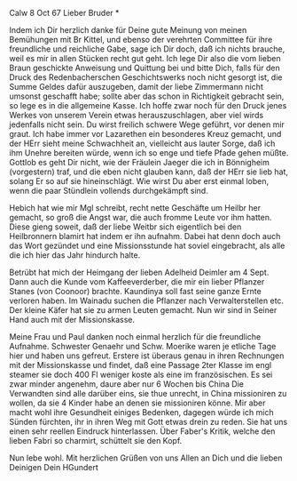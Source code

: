  Calw 8 Oct 67
Lieber Bruder <Josenhans>*

Indem ich Dir herzlich danke für Deine gute Meinung von meinen Bemühungen mit Br Kittel, und ebenso der verehrten Committee für ihre freundliche und reichliche Gabe, sage ich Dir doch, daß ich nichts brauche, weil es mir in allen Stücken recht gut geht. Ich lege Dir also die vom lieben Braun geschickte Anweisung und Quittung bei und bitte Dich, falls für den Druck des Redenbacherschen Geschichtswerks noch nicht gesorgt ist, die Summe Geldes dafür auszugeben, damit der liebe Zimmermann nicht umsonst geschafft habe; sollte aber das schon in Richtigkeit gebracht sein, so lege es in die allgemeine Kasse. Ich hoffe zwar noch für den Druck jenes Werkes von unserem Verein etwas herauszuschlagen, aber viel wirds jedenfalls nicht sein. 
Du wirst freilich schwere Wege geführt, vor denen mir graut. Ich habe immer vor Lazarethen ein besonderes Kreuz gemacht, und der HErr sieht meine Schwachheit an, vielleicht aus lauter Sorge, daß ich ihm Unehre bereiten würde, wenn ich so enge und tiefe Pfade gehen müßte. Gottlob es geht Dir nicht, wie der Fräulein Jaeger die ich in Bönnigheim (vorgestern) traf, und die eben nicht glauben kann, daß der HErr sie lieb hat, solang Er so auf sie hineinschlägt. Wie wirst Du aber erst einmal loben, wenn die paar Stündlein vollends durchgekämpft sind.

Hebich hat wie mir Mgl schreibt, recht nette Geschäfte um Heilbr her gemacht, so groß die Angst war, die auch fromme Leute vor ihm hatten. Diese gieng soweit, daß der liebe Weitbr sich eigentlich bei den Heilbronnern blamirt hat indem er ihn aufnahm. Dabei hat denn doch auch das Wort gezündet und eine Missionsstunde hat soviel eingebracht, als alle die ich hier das Jahr hindurch halte.

Betrübt hat mich der Heimgang der lieben Adelheid Deimler am 4 Sept. Dann auch die Kunde vom Kaffeeverderber, die mir ein lieber Pflanzer Stanes (von Coonoor) brachte. Kaundinya soll fast seine ganze Ernte verloren haben. Im Wainadu suchen die Pflanzer nach Verwalterstellen etc. Der kleine Käfer hat sie zu armen Leuten gemacht. Nun wir sind in Seiner Hand auch mit der Missionskasse.

Meine Frau und Paul danken noch einmal herzlich für die freundliche Aufnahme. Schwester Genaehr und Schw. Moerike waren je etliche Tage hier und haben uns gefreut. Erstere ist überaus genau in ihren Rechnungen mit der Missionskasse und findet, daß eine Passage 2ter Klasse im engl steamer sie doch 400 Fl weniger koste als eine im französischen. Es sei zwar minder angenehm, daure aber nur 6 Wochen bis China Die Verwandten sind alle darüber eins, sie thue unrecht, in China missioniren zu wollen, da sie 4 Kinder habe an denen sie missioniren könne. Mir aber macht wohl ihre Gesundheit einiges Bedenken, dagegen würde ich mich Sünden fürchten, ihr in ihren Weg mit Gott etwas drein zu reden. Sie hat uns einen sehr reellen Eindruck hinterlassen. Über Faber's Kritik, welche den lieben Fabri so charmirt, schüttelt sie den Kopf.

Nun lebe wohl. Mit herzlichen Grüßen von uns Allen an Dich und die lieben Deinigen
 Dein
 HGundert
